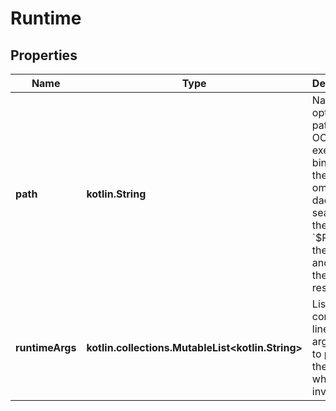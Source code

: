 
# Runtime

## Properties
Name | Type | Description | Notes
------------ | ------------- | ------------- | -------------
**path** | **kotlin.String** | Name and, optional, path, of the OCI executable binary.  If the path is omitted, the daemon searches the host&#39;s &#x60;$PATH&#x60; for the binary and uses the first result.  |  [optional]
**runtimeArgs** | **kotlin.collections.MutableList&lt;kotlin.String&gt;** | List of command-line arguments to pass to the runtime when invoked.  |  [optional]



